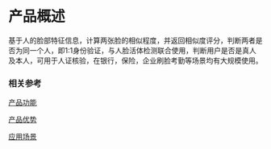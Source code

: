 #  产品概述

基于人的脸部特征信息，计算两张脸的相似程度，并返回相似度评分，判断两者是否为同一个人，即1:1身份验证，与人脸活体检测联合使用，判断用户是否是真人及本人，可用于人证核验，在银行，保险，企业刷脸考勤等场景均有大规模使用。

### 相关参考
[产品功能](Features.md)

[产品优势](Benefits.md)

[应用场景](Application-Scenarios.md)